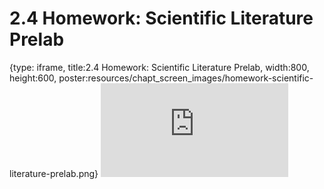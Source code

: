 # 2.4 Homework: Scientific Literature Prelab
 
{type: iframe, title:2.4 Homework: Scientific Literature Prelab, width:800, height:600, poster:resources/chapt_screen_images/homework-scientific-literature-prelab.png}
![](https://vgaysin1.github.io/CURE-MicrobialMysteries-test/homework-scientific-literature-prelab.html)
 

 
